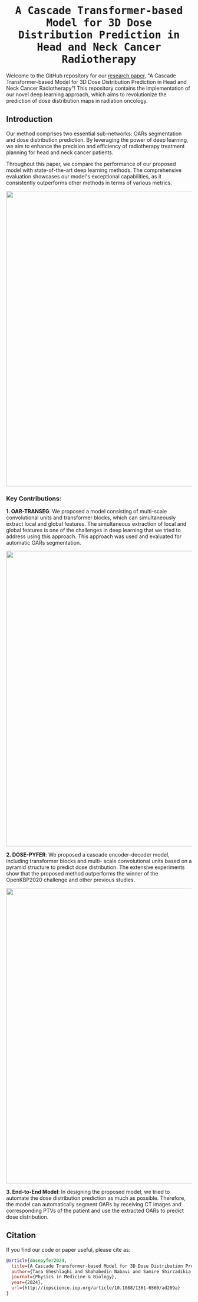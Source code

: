 <div align="center">

<samp>

<h1> A Cascade Transformer-based Model for 3D Dose Distribution Prediction in Head and Neck Cancer Radiotherapy </h1>

[//]: # (<h4>  </h4>)

</samp>   
 
</div> 



Welcome to the GitHub repository for our [research paper](http://iopscience.iop.org/article/10.1088/1361-6560/ad209a), 
"A Cascade Transformer-based Model for 3D Dose Distribution Prediction in Head and Neck Cancer Radiotherapy"! 
This repository contains the implementation of our novel deep learning approach, 
which aims to revolutionize the prediction of dose distribution maps in radiation oncology.



## Introduction


Our method comprises two essential sub-networks: OARs segmentation and dose distribution prediction. By leveraging the power of deep learning, we aim to enhance the precision and efficiency of radiotherapy treatment planning for head and neck cancer patients.


Throughout this paper, we compare the performance of our proposed model with state-of-the-art deep learning methods. The comprehensive evaluation showcases our model's exceptional capabilities, as it consistently outperforms other methods in terms of various metrics.

<p align="center">
  <img src="images/method_highlevel.png" width="800"/>
</p>

### Key Contributions:


**1. OAR-TRANSEG**: 
   We proposed a model consisting of multi-scale convolutional units and transformer blocks, 
   which can simultaneously extract local and global features. The simultaneous extraction of
   local and global features is one of the challenges in deep learning that we tried to address
   using this approach. This approach was used and evaluated for automatic OARs
   segmentation.
   <p align="center">
  <img src="images/transeg.png" width="800"/>
   </p>

**2. DOSE-PYFER**: 
   We proposed a cascade encoder-decoder model, including transformer blocks and multi-
   scale convolutional units based on a pyramid structure to predict dose distribution. The
   extensive experiments show that the proposed method outperforms the winner of the
   OpenKBP2020 challenge and other previous studies.
   <p align="center">
  <img src="images/dosepyfer.png" width="800"/>
   </p>

**3. End-to-End Model**:
   In designing the proposed model, we tried to automate the dose distribution prediction as
   much as possible. Therefore, the model can automatically segment OARs by receiving CT
   images and corresponding PTVs of the patient and use the extracted OARs to predict dose
   distribution.


## Citation

If you find our code or paper useful, please cite as:

```bibtex
@article{dosepyfer2024,
  title={A Cascade Transformer-based Model for 3D Dose Distribution Prediction in Head and Neck Cancer Radiotherapy},
  author={Tara Gheshlaghi and Shahabedin Nabavi and Samire Shirzadikia and Mohsen Ebrahimi Moghaddam and Nima Rostampour},
  journal={Physics in Medicine & Biology},
  year={2024},
  url={http://iopscience.iop.org/article/10.1088/1361-6560/ad209a}
}
```
